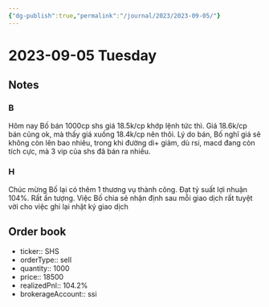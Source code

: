 ```yaml
---
{"dg-publish":true,"permalink":"/journal/2023/2023-09-05/"}
---
```


# 2023-09-05 Tuesday

## Notes

### B

Hôm nay Bố bán 1000cp shs giá 18.5k/cp khớp lệnh tức thì. Giá 18.6k/cp bán cũng ok, mà thấy giá xuống 18.4k/cp nên thôi. Lý do bán, Bố nghĩ giá sẽ không còn lên bao nhiêu, trong khi đường di+ giảm, dù rsi, macd đang còn tích cực, mà 3 vip của shs đã bán ra nhiều.

### H

Chúc mừng Bố lại có thêm 1 thương vụ thành công. Đạt tỷ suất lợi nhuận 104%. Rất ấn tượng. Việc Bố chia sẻ nhận định sau mỗi giao dịch rất tuyệt vời cho việc ghi lại nhật ký giao dịch

## Order book

- ticker:: SHS
- orderType:: sell
- quantity:: 1000
- price:: 18500
- realizedPnl:: 104.2%
- brokerageAccount:: ssi
